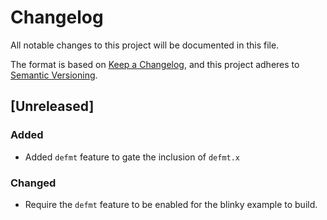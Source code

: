 # Changelog

All notable changes to this project will be documented in this file.

The format is based on [Keep a Changelog](https://keepachangelog.com/en/1.0.0/),
and this project adheres to [Semantic Versioning](https://semver.org/spec/v2.0.0.html).

## [Unreleased]

### Added

- Added `defmt` feature to gate the inclusion of `defmt.x`

### Changed

- Require the `defmt` feature to be enabled for the blinky example to build.

